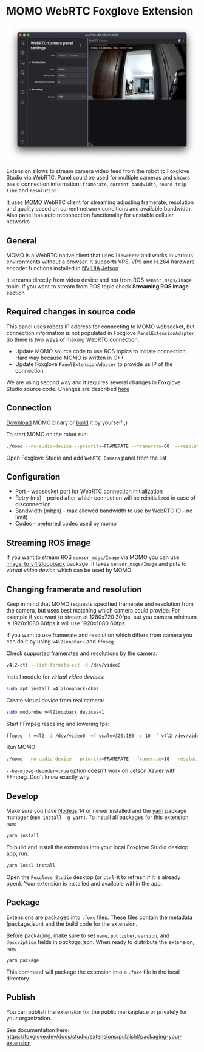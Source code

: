 
# MOMO WebRTC Foxglove Extension

  

![screenshot](https://github.com/bot-rover/foxglove-webrtc-momo-extension/blob/master/images/screenshot.png?raw=true)

  

Extension allows to stream camera video feed from the robot to Foxglove Studio via WebRTC. Panel could be used for multiple cameras and shows basic connection information: `framerate`, `current bandwidth`, `round trip time` and `resolution`

It uses [MOMO](https://github.com/shiguredo/momo) WebRTC client for streaming adjusting framerate, resolution and quality based on current network conditions and available bandwidth. Also panel has auto reconnection functionality for unstable cellular networks

## General

MOMO is a WebRTC native client that uses `libwebrtc` and works in various environments without a browser. It supports VP8, VP9 and H.264 hardware encoder functions installed in [NVIDIA Jetson](https://www.nvidia.com/ja-jp/autonomous-machines/embedded-systems/)

It streams directly from video device and not from ROS `sensor_msgs/Image` topic. If you want to stream from ROS topic check **Streaming ROS image** section

## Required changes in source code

This panel uses robots IP address for connecting to MOMO websocket, but connection information is not populated in Foxglove `PanelExtensionAdapter`. So there is two ways of making WebRTC connection: 

- Update MOMO source code to use ROS topics to initiate connection. Hard way because MOMO is written in C++
- Update Foxglove `PanelExtensionAdapter` to provide us IP of the connection

We are using second way and it requires several changes in Foxglove Studio source code. Changes are described [here](https://github.com/foxglove/studio/pull/5672)

## Connection

[Download](https://github.com/shiguredo/momo/releases) MOMO binary or [build](https://github.com/shiguredo/momo/blob/develop/doc/BUILD_LINUX_LOCAL.md) it by yourself ;)

To start MOMO on the robot run: 

  ``` sh
  ./momo --no-audio-device --priority=FRAMERATE --framerate=60  --resolution 1920x1080 --hw-mjpeg-decoder=true --video-device /dev/video0 test --port 8080
  ```
  
Open Foxglove Studio and add  `WebRTC Camera`  panel from the list
 
## Configuration

- Port - websocket port for WebRTC connection initialization
- Retry (ms) - period after which connection will be reinitialized in case of disconnection
- Bandwidth (mbps) - max allowed bandwidth to use by WebRTC (0 - no limit)
- Codec - preferred codec used by momo

## Streaming ROS image

If you want to stream ROS `sensor_msgs/Image` via MOMO you can use [image_to_v4l2loopback](https://github.com/lucasw/image_to_v4l2loopback) package. It takes `sensor_msgs/Image` and puts to _virtual video device_ which can be used by MOMO

## Changing framerate and resolution

Keep in mind that MOMO requests specified framerate and resolution from the camera, but uses best matching which camera could provide. For example if you want to stream at 1280x720 30fps, but you camera minimum is 1920x1080 60fps it will use 1920x1080 60fps.

If you want to use framerate and resolution which differs from camera you can do it by using  `v4l2loopback` and `ffmpeg`

Check supported framerates and resolutions by the camera:
``` sh
v4l2-ctl --list-formats-ext -d /dev/video0
```

Install module for _virtual video devices_:

``` sh
sudo apt install v4l2loopback-dkms
```

Create virtual device from real camera:

``` sh
sudo modprobe v4l2loopback devices=1
```

Start FFmpeg rescaling and lowering fps:
``` sh
ffmpeg -f v4l2 -i /dev/video0 -vf scale=320:180 -r 10 -f v4l2 /dev/video1
```

Run MOMO:
``` sh
./momo --no-audio-device --priority=FRAMERATE --framerate=10 --resolution 320x180 --hw-mjpeg-decoder=false --video-device /dev/video1 test --port 8080
```

`--hw-mjpeg-decoder=true` option doesn't work on Jetson Xavier with FFmpeg. Don't know exactly why

## Develop

Make sure you have [Node.js](https://nodejs.org/) 14 or newer installed and the [yarn](https://yarnpkg.com/) package manager (`npm install -g yarn`). To install all packages for this extension run:

```sh
yarn install
```

To build and install the extension into your local Foxglove Studio desktop app, run:

```sh
yarn local-install
```

Open the `Foxglove Studio` desktop (or `ctrl-R` to refresh if it is already open). Your extension is installed and available within the app.

## Package

Extensions are packaged into `.foxe` files. These files contain the metadata (package.json) and the build code for the extension.

Before packaging, make sure to set `name`, `publisher`, `version`, and `description` fields in _package.json_. When ready to distribute the extension, run:

```sh
yarn package
```

This command will package the extension into a `.foxe` file in the local directory.

## Publish

You can publish the extension for the public marketplace or privately for your organization.

See documentation here: https://foxglove.dev/docs/studio/extensions/publish#packaging-your-extension